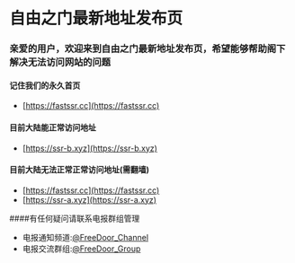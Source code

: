 # 自由之门最新地址发布页

### 亲爱的用户，欢迎来到自由之门最新地址发布页，希望能够帮助阁下解决无法访问网站的问题

#### 记住我们的永久首页
* [https://fastssr.cc](https://fastssr.cc)

#### 目前大陆能正常访问地址


* [https://ssr-b.xyz](https://ssr-b.xyz)

#### 目前大陆无法正常正常访问地址(需翻墙)
* [https://fastssr.cc](https://fastssr.cc)
* [https://ssr-a.xyz](https://ssr-a.xyz)

####有任何疑问请联系电报群组管理
* 电报通知频道:[@FreeDoor_Channel](https://t.me/FreeDoor_Channel)
* 电报交流群组:[@FreeDoor_Group](https://t.me/FreeDoor_Group)
